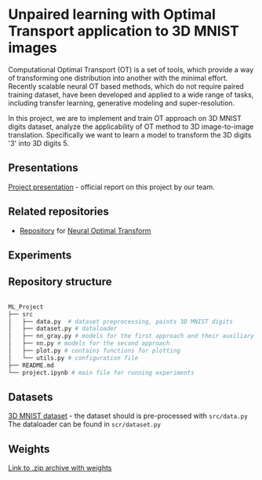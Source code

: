 # Unpaired learning with Optimal Transport application to 3D MNIST images

Computational Optimal Transport (OT) is a set of tools, which provide a way of transforming one distribution into another with the minimal effort. Recently scalable neural OT based methods, which do not require paired training dataset, have been developed and applied to a wide range of tasks, including transfer learning, generative modeling and super-resolution.

In this project, we are to implement and train OT approach on 3D MNIST digits dataset, analyze the applicability of OT method to 3D image-to-image translation. Specifically we want to learn a model to transform the 3D digits '3' into 3D digits 5. 

## Presentations
[Project presentation](http://) - official report on this project by our team.

## Related repositories

 - [Repository](https://github.com/iamalexkorotin/NeuralOptimalTransport) for [Neural Optimal Transform](https://arxiv.org/abs/2201.12220)

## Experiments


## Repository structure
``` bash

ML_Project
├── src 
│   ├── data.py  # dataset preprocessing, paints 3D MNIST digits
│   ├── dataset.py # dataloader
│   ├── nn_gray.py # models for the first approach and their auxiliary functions
│   ├── nn.py # models for the second approach
│   ├── plot.py # contains functions for plotting
│   └── utils.py # configuration file
├── README.md
└── project.ipynb # main file for running experiments
```

## Datasets

[3D MNIST dataset](https://www.kaggle.com/datasets/daavoo/3d-mnist) - the dataset should is pre-processed with ```src/data.py```
The dataloader can be found in ```scr/dataset.py```

## Weights

[Link to .zip archive with weights](https://drive.google.com/file/d/1T71Xsl1nLQZbWQLrlUjMOFfRYPN1McSF/view?usp=share_link)




